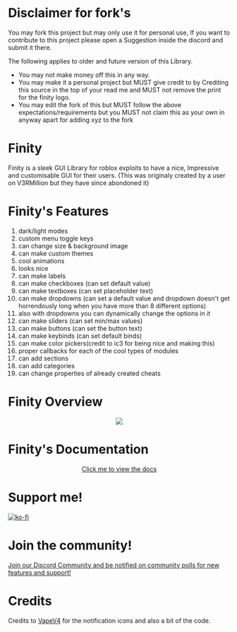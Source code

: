 # Disclaimer for fork's

You may fork this project but may only use it for personal use, If you want to contribute to this project please open a Suggestion inside the discord and submit it there.

The following applies to older and future version of this Library.

- You may not make money off this in any way.
- You may make it a personal project but MUST give credit to by Crediting this source in the top of your read me and MUST not remove the print for the finity logo.
- You may edit the fork of this but MUST follow the above expectations/requirements but you MUST not claim this as your own in anyway apart for adding xyz to the fork

# Finity
Finity is a sleek GUI Library for roblox exploits to have a nice, Impressive and customisable GUI for their users.
(This was originaly created by a user on V3RMillion but they have since abondoned it)

# Finity's Features 
<ol>
<li>dark/light modes</li>
<li>custom menu toggle keys</li>
<li>can change size & background image</li>
<li>can make custom themes</li>
<li>cool animations</li>
<li>looks nice</li>
<li>can make labels</li>
<li>can make checkboxes (can set default value)</li>
<li>can make textboxes (can set placeholder text)</li>
<li>can make dropdowns (can set a default value and dropdown doesn't get horrendously long when you have more than 8 different options)</li>
<li>also with dropdowns you can dynamically change the options in it</li>
<li>can make sliders (can set min/max values)</li>
<li>can make buttons (can set the button text)</li>
<li>can make keybinds (can set default binds)</li>
<li>can make color pickers(credit to ic3 for being nice and making this)</li>
<li>proper callbacks for each of the cool types of modules</li>
<li>can add sections</li>
<li>can add categories</li>
<li>can change properties of already created cheats</li>
</ol>

# Finity Overview

<p align="center">
   <img src="https://external-content.duckduckgo.com/iu/?u=https%3A%2F%2Fi.vgy.me%2F9qBw9N.gif"/>
</p>

# Finity's Documentation

<p align="center">
  <a href="https://localsmail.gitbook.io/finity-docs">Click me to view the docs</a>
</p>

# Support me!

[![ko-fi](https://ko-fi.com/img/githubbutton_sm.svg)](https://ko-fi.com/H2H8EBP1U)

# Join the community!

<p align=centre>
   <a href="https://discord.gg/CenXcThBFv">Join our Discord Community and be notified on community polls for new features and support!</a>
</p>

# Credits

Credits to [VapeV4](https://github.com/7GrandDadPGN/VapeV4ForRoblox/) for the notification icons and also a bit of the code.
